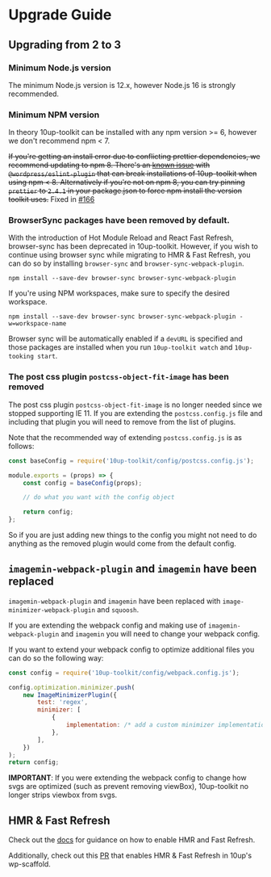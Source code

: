 # Upgrade Guide

## Upgrading from 2 to 3

### Minimum Node.js version

The minimum Node.js version is 12.x, however Node.js 16 is strongly recommended.

### Minimum NPM version

In theory 10up-toolkit can be installed with any npm version >= 6, however we don't recommend npm < 7. 

~~If you're getting an install error due to conflicting prettier dependencies, we recommend updating to npm 8.  There's an [known issue](https://github.com/WordPress/gutenberg/issues/39208) with `@wordpress/eslint-plugin` that can break installations of 10up-toolkit when using npm < 8. Alternatively if you're not on npm 8, you can try pinning `prettier` to `2.4.1` in your package.json to force npm install the version toolkit uses.~~ Fixed in [#166](https://github.com/10up/10up-toolkit/pull/166)

### BrowserSync packages have been removed by default.

With the introduction of Hot Module Reload and React Fast Refresh, browser-sync has been deprecated in 10up-toolkit. However, if you wish to continue using browser sync while migrating to HMR & Fast Refresh, you can do so by installing `browser-sync` and `browser-sync-webpack-plugin`.

```
npm install --save-dev browser-sync browser-sync-webpack-plugin
```

If you're using NPM workspaces, make sure to specify the desired workspace.

```
npm install --save-dev browser-sync browser-sync-webpack-plugin -w=workspace-name
```

Browser sync will be automatically enabled if a `devURL` is specified and those packages are installed when you run `10up-toolkit watch` and `10up-tooking start`.

### The post css plugin `postcss-object-fit-image` has been removed

The post css plugin `postcss-object-fit-image` is no longer needed since we stopped supporting IE 11. If you are extending the `postcss.config.js` file and including that plugin you will need to remove from the list of plugins.

Note that the recommended way of extending `postcss.config.js` is as follows:

```javascript
const baseConfig = require('10up-toolkit/config/postcss.config.js');

module.exports = (props) => {
    const config = baseConfig(props);

    // do what you want with the config object

    return config;
};
```

So if you are just adding new things to the config you might not need to do anything as the removed plugin would come from the default config.

## `imagemin-webpack-plugin` and `imagemin` have been replaced

`imagemin-webpack-plugin` and `imagemin` have been replaced with `image-minimizer-webpack-plugin` and `squoosh`.

If you are extending the webpack config and making use of `imagemin-webpack-plugin` and `imagemin` you will need to change your webpack config.

If you want to extend your webpack config to optimize additional files you can do so the following way:

```javascript
const config = require('10up-toolkit/config/webpack.config.js');

config.optimization.minimizer.push(
    new ImageMinimizerPlugin({
        test: 'regex',
        minimizer: [
            {
                implementation: /* add a custom minimizer implementation */,
            },
        ],
    })
);
return config;
```

**IMPORTANT**: If you were extending the webpack config to change how svgs are optimized (such as prevent removing viewBox), 10up-toolkit no longer strips viewbox from svgs.

## HMR & Fast Refresh

Check out the [docs](./README.md#fast-refresh) for guidance on how to enable HMR and Fast Refresh.

Additionally, check out this [PR](https://github.com/10up/wp-scaffold/pull/87) that enables HMR & Fast Refresh in 10up's wp-scaffold.